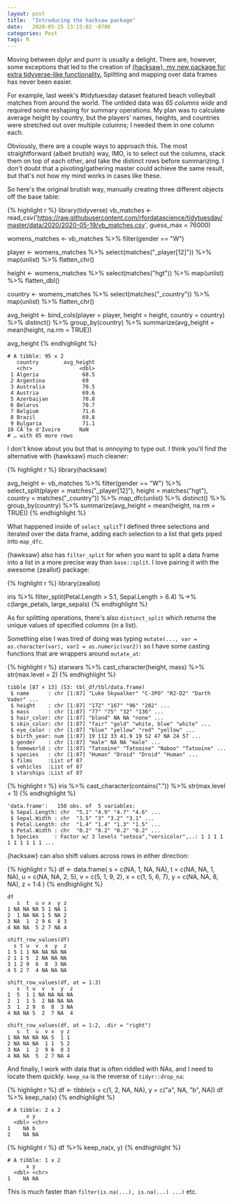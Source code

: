 ```yaml
---
layout: post
title:  "Introducing the hacksaw package"
date:   2020-05-25 13:15:02 -0700
categories: Post
tags: R
---
```

 
Moving between dplyr and purrr is usually a delight. There are, however, some exceptions that led to the creation of [{hacksaw}, my new package for extra tidyverse-like functionality.](https://github.com/daranzolin/hacksaw) Splitting and mapping over data frames has never been easier.

<!--more-->

For example, last week's #tidytuesday dataset featured beach volleyball matches from around the world. The untided data was *65 columns wide* and required some reshaping for summary operations. My plan was to calculate average height by country, but the players' names, heights, and countries were stretched out over multiple columns; I needed them in one column each.

Obviously, there are a couple ways to approach this. The most straightforward (albeit brutish) way, IMO, is to select out the columns, stack them on top of each other, and take the distinct rows before summarizing. I don't doubt that a pivoting/gathering master could achieve the same result, but that's not how my mind works in cases like these. 

So here's the original brutish way, manually creating three different objects off the base table:

{% highlight r %}
library(tidyverse)
vb_matches <- read_csv('https://raw.githubusercontent.com/rfordatascience/tidytuesday/master/data/2020/2020-05-19/vb_matches.csv', guess_max = 76000)

womens_matches <- vb_matches %>% filter(gender == "W")

player <- womens_matches %>% 
  select(matches("_player[12]")) %>% 
  map(unlist) %>% 
  flatten_chr() 

height <- womens_matches %>% 
  select(matches("hgt")) %>% 
  map(unlist) %>% 
  flatten_dbl() 

country <- womens_matches %>% 
  select(matches("_country")) %>% 
  map(unlist) %>% 
  flatten_chr() 

avg_height <- bind_cols(player = player, height = height, country = country) %>% 
  distinct() %>% 
  group_by(country) %>%
  summarize(avg_height = mean(height, na.rm = TRUE))

avg_height
{% endhighlight %}

```
# A tibble: 95 x 2
   country        avg_height
   <chr>               <dbl>
 1 Algeria              68.5
 2 Argentina            69  
 3 Australia            70.5
 4 Austria              69.6
 5 Azerbaijan           70.8
 6 Belarus              70.7
 7 Belgium              71.6
 8 Brazil               69.8
 9 Bulgaria             71.1
10 CÃ´te d'Ivoire      NaN  
# … with 85 more rows
```

I don't know about you but that is *annoying* to type out. I think you'll find the alternative with {hawksaw} much cleaner:

{% highlight r %}
library(hacksaw)

avg_height <- vb_matches %>%
  filter(gender == "W") %>%
  select_split(player = matches("_player[12]"), 
               height = matches("hgt"), 
               country = matches("_country")) %>%
  map_dfc(unlist) %>%
  distinct() %>%
  group_by(country) %>%
  summarize(avg_height = mean(height, na.rm = TRUE))
{% endhighlight %}

What happened inside of `select_split`? I defined three selections and iterated over the data frame, adding each selection to a list that gets piped into `map_dfc`.

{hawksaw} also has `filter_split` for when you want to split a data frame into a list in a more precise way than `base::split`. I love pairing it with the awesome {zeallot} package:

{% highlight r %}
library(zeallot)

iris %>% 
  filter_split(Petal.Length > 5.1,
               Sepal.Length > 6.4) %->% c(large_petals, large_sepals)
{% endhighlight %}

As for splitting operations, there's also `distinct_split` which returns the unique values of specified columns (in a list).

Something else I was tired of doing was typing `mutate(..., var = as.character(var), var2 = as.numeric(var2))` so I have some casting functions that are wrappers around `mutate_at`:

{% highlight r %}
starwars %>% cast_character(height, mass) %>% str(max.level = 2) 
{% endhighlight %}

```
tibble [87 × 13] (S3: tbl_df/tbl/data.frame)
 $ name      : chr [1:87] "Luke Skywalker" "C-3PO" "R2-D2" "Darth Vader" ...
 $ height    : chr [1:87] "172" "167" "96" "202" ...
 $ mass      : chr [1:87] "77" "75" "32" "136" ...
 $ hair_color: chr [1:87] "blond" NA NA "none" ...
 $ skin_color: chr [1:87] "fair" "gold" "white, blue" "white" ...
 $ eye_color : chr [1:87] "blue" "yellow" "red" "yellow" ...
 $ birth_year: num [1:87] 19 112 33 41.9 19 52 47 NA 24 57 ...
 $ gender    : chr [1:87] "male" NA NA "male" ...
 $ homeworld : chr [1:87] "Tatooine" "Tatooine" "Naboo" "Tatooine" ...
 $ species   : chr [1:87] "Human" "Droid" "Droid" "Human" ...
 $ films     :List of 87
 $ vehicles  :List of 87
 $ starships :List of 87
```

{% highlight r %}
iris %>% cast_character(contains(".")) %>% str(max.level = 1)
{% endhighlight %}

```
'data.frame':	150 obs. of  5 variables:
 $ Sepal.Length: chr  "5.1" "4.9" "4.7" "4.6" ...
 $ Sepal.Width : chr  "3.5" "3" "3.2" "3.1" ...
 $ Petal.Length: chr  "1.4" "1.4" "1.3" "1.5" ...
 $ Petal.Width : chr  "0.2" "0.2" "0.2" "0.2" ...
 $ Species     : Factor w/ 3 levels "setosa","versicolor",..: 1 1 1 1 1 1 1 1 1 1 ...
```

{hacksaw} can also shift values across rows in either direction:

{% highlight r %}
df <- data.frame(
  s = c(NA, 1, NA, NA),
  t = c(NA, NA, 1, NA),
  u = c(NA, NA, 2, 5),
  v = c(5, 1, 9, 2),
  x = c(1, 5, 6, 7),
  y = c(NA, NA, 8, NA),
  z = 1:4
)
{% endhighlight %}

```
df
   s  t  u v x  y z
1 NA NA NA 5 1 NA 1
2  1 NA NA 1 5 NA 2
3 NA  1  2 9 6  8 3
4 NA NA  5 2 7 NA 4

shift_row_values(df)
  s t u  v  x  y  z
1 5 1 1 NA NA NA NA
2 1 1 5  2 NA NA NA
3 1 2 9  6  8  3 NA
4 5 2 7  4 NA NA NA

shift_row_values(df, at = 1:3)
   s  t u  v  x  y  z
1  5  1 1 NA NA NA NA
2  1  1 5  2 NA NA NA
3  1  2 9  6  8  3 NA
4 NA NA 5  2  7 NA  4

shift_row_values(df, at = 1:2, .dir = "right")
   s  t  u  v x  y z
1 NA NA NA NA 5  1 1
2 NA NA NA  1 1  5 2
3 NA  1  2  9 6  8 3
4 NA NA  5  2 7 NA 4
```

And finally, I work with data that is often riddled with NAs, and I need to locate them quickly. `keep_na` is the reverse of `tidyr::drop_na`:

{% highlight r %}
df <- tibble(x = c(1, 2, NA, NA), y = c("a", NA, "b", NA))
df %>% keep_na(x)
{% endhighlight %}

```
# A tibble: 2 x 2
      x y    
  <dbl> <chr>
1    NA b    
2    NA NA   
```

{% highlight r %}
df %>% keep_na(x, y)
{% endhighlight %}

```
# A tibble: 1 x 2
      x y    
  <dbl> <chr>
1    NA NA  
```
This is much faster than `filter(is.na(...), is.na(...) ...)` etc.